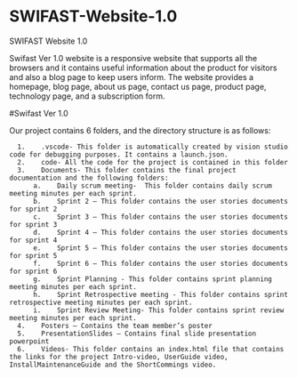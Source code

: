 # SWIFAST-Website-1.0
SWIFAST Website 1.0

Swifast Ver 1.0 website is a responsive website that supports all the browsers and it contains useful information about the product for visitors and also a blog page to keep users inform. The website provides a homepage, blog page, about us page, contact us page, product page, technology page, and a subscription form.

#Swifast Ver 1.0

Our project contains 6 folders, and the directory structure is as follows:

      1.	.vscode- This folder is automatically created by vision studio code for debugging purposes. It contains a launch.json. 
      2.	code- All the code for the project is contained in this folder
      3.	Documents- This folder contains the final project documentation and the following folders:
          a.	Daily scrum meeting-  This folder contains daily scrum meeting minutes per each sprint.
          b.	Sprint 2 – This folder contains the user stories documents for sprint 2
          c.	Sprint 3 – This folder contains the user stories documents for sprint 3
          d.	Sprint 4 – This folder contains the user stories documents for sprint 4
          e.	Sprint 5 – This folder contains the user stories documents for sprint 5
          f.	Sprint 6 – This folder contains the user stories documents for sprint 6
          g.	Sprint Planning - This folder contains sprint planning meeting minutes per each sprint.
          h.	Sprint Retrospective meeting - This folder contains sprint retrospective meeting minutes per each sprint.
          i.	Sprint Review Meeting- This folder contains sprint review meeting minutes per each sprint.
      4.	Posters – Contains the team member’s poster 
      5.	PresentationSlides – Contains final slide presentation powerpoint
      6.	Videos- This folder contains an index.html file that contains the links for the project Intro-video, UserGuide video, InstallMaintenanceGuide and the ShortCommings video.
